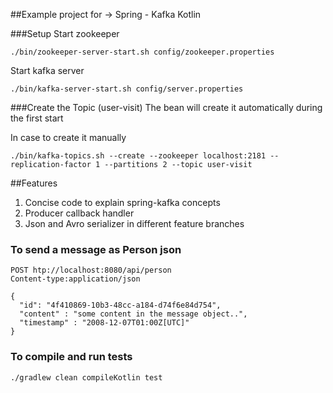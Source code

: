 ##Example project for -> Spring - Kafka  Kotlin 

###Setup
Start zookeeper
```
./bin/zookeeper-server-start.sh config/zookeeper.properties
```
Start kafka server
```
./bin/kafka-server-start.sh config/server.properties
```

###Create the Topic (user-visit) 
The bean will create it automatically during the first start

In case to create it manually
```
./bin/kafka-topics.sh --create --zookeeper localhost:2181 --replication-factor 1 --partitions 2 --topic user-visit
```

##Features
1. Concise code to explain spring-kafka concepts 
1. Producer callback handler
1. Json and Avro serializer in different feature branches



### To send a message as Person json
```
POST htp://localhost:8080/api/person
Content-type:application/json

{
  "id": "4f410869-10b3-48cc-a184-d74f6e84d754",
  "content" : "some content in the message object..",
  "timestamp" : "2008-12-07T01:00Z[UTC]"
}
```

### To compile and run tests
```
./gradlew clean compileKotlin test
```